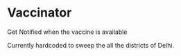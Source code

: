 # Vaccinator
Get Notified when the vaccine is available

Currently hardcoded to sweep the all the districts of Delhi.
